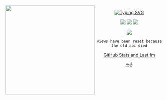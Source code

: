 <a href="https://www.youtube.com/watch?v=Sx-cY0mPo8g" target="_blank" rel="noreferrer noopener">
<img align="left" width="285" height="285" src="https://wallpapers.com/images/hd/cute-anime-girl-pfp-onnanoko-strawberries-and-hearts-ur1xrjbm1ipqr3wu.jpg">
</a>

<div align="center">

<a href="https://git.io/typing-svg"><img src="https://readme-typing-svg.demolab.com?font=Roboto+Mono&weight=600&duration=2500&pause=1500&color=FFFFFF&background=282A36&center=true&vCenter=true&random=false&width=435&lines=Welcome!+%F0%9F%92%9C;I+am+Lucas%2C+aka.+lucmsilva...;Nice+to+meet+you!;I+am+a+hobbyist+developer.;Check+out+my+website!;https%3A%2F%2Fwww.eleu.me" alt="Typing SVG" /></a>

[![](https://img.shields.io/youtube/channel/subscribers/UCTRoy3MnTQAT0aT84KbUZ4Q?style=for-the-badge&logo=youtube)](https://www.youtube.com/channel/UCTRoy3MnTQAT0aT84KbUZ4Q?sub_confirmation=1)
[![](https://img.shields.io/youtube/channel/views/UCTRoy3MnTQAT0aT84KbUZ4Q?style=for-the-badge&logo=youtube)](https://www.youtube.com/channel/UCTRoy3MnTQAT0aT84KbUZ4Q/videos)
[![](https://img.shields.io/github/followers/lucmsilva651?style=for-the-badge&logo=github)](https://github.com/lucmsilva651/lucmsilva651/)

![](https://komarev.com/ghpvc/?username=lucmsilva651&style=for-the-badge)

``views have been reset because the old api died``

[GitHub Stats and Last.fm](STATS.md)

🤓☝️
</div>
